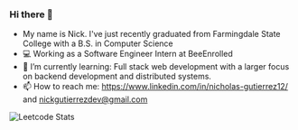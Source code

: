 ### Hi there 👋

- My name is Nick. I've just recently graduated from Farmingdale State College with a B.S. in Computer Science
- 💻 Working as a Software Engineer Intern at BeeEnrolled
- 🌱 I’m currently learning: Full stack web development with a larger focus on backend development and distributed systems. 
- 📫 How to reach me: https://www.linkedin.com/in/nicholas-gutierrez12/ and [nickgutierrezdev@gmail.com](mailto:nickgutierrezdev@gmail.com)


![Leetcode Stats](https://leetcard.jacoblin.cool/nicholasg2001)
<!--
**nicholasg2001/nicholasg2001** is a ✨ _special_ ✨ repository because its `README.md` (this file) appears on your GitHub profile.

Here are some ideas to get you started:

- 🔭 I’m currently working on ...
- 🌱 I’m currently learning ...
- 👯 I’m looking to collaborate on ...
- 🤔 I’m looking for help with ...
- 💬 Ask me about ...
- 📫 How to reach me: ...
- 😄 Pronouns: ...
- ⚡ Fun fact: ...
-->
